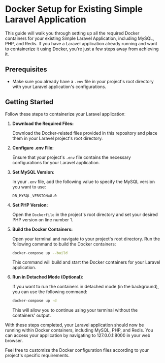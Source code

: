 # Docker Setup for Existing Simple Laravel Application

This guide will walk you through setting up all the required Docker containers for your existing Simple Laravel Application, including MySQL, PHP, and Redis. If you have a Laravel application already running and want to containerize it using Docker, you're just a few steps away from achieving it.

## Prerequisites

- Make sure you already have a `.env` file in your project's root directory with your Laravel application's configurations.

## Getting Started

Follow these steps to containerize your Laravel application:

1. **Download the Required Files:**

   Download the Docker-related files provided in this repository and place them in your Laravel project's root directory.

2. **Configure .env File:**

   Ensure that your project's `.env` file contains the necessary configurations for your Laravel application.

3. **Set MySQL Version:**

   In your `.env` file, add the following value to specify the MySQL version you want to use:

   ```env
   DB_MYSQL_VERSION=8.0
   ```

4. **Set PHP Version:**

   Open the `Dockerfile` in the project's root directory and set your desired PHP version on line number 1.

5. **Build the Docker Containers:**

   Open your terminal and navigate to your project's root directory. Run the following command to build the Docker containers:

   ```sh
   docker-compose up --build
   ```

   This command will build and start the Docker containers for your Laravel application.

6. **Run in Detached Mode (Optional):**

   If you want to run the containers in detached mode (in the background), you can use the following command:

   ```sh
   docker-compose up -d
   ```

   This will allow you to continue using your terminal without the containers' output.

With these steps completed, your Laravel application should now be running within Docker containers, including MySQL, PHP, and Redis. You can access your application by navigating to 127.0.0.1:8000 in your web browser.

Feel free to customize the Docker configuration files according to your project's specific requirements.
